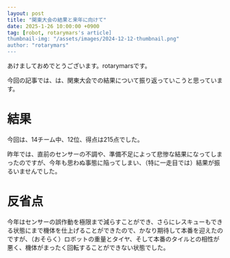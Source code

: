 ```yaml
---
layout: post
title: "関東大会の結果と来年に向けて"
date: 2025-1-26 10:00:00 +0900
tag: [robot, rotarymars's article]
thumbnail-img: "/assets/images/2024-12-12-thumbnail.png"
author: "rotarymars"
---
```

あけましておめでとうございます。rotarymarsです。

今回の記事では、は、関東大会での結果について振り返っていこうと思っています。

# 結果
今回は、14チーム中、12位、得点は215点でした。

昨年では、直前のセンサーの不調や、準備不足によって悲惨な結果になってしまったのですが、今年も思わぬ事態に陥ってしまい、（特に一走目では）結果が振るいませんでした。

# 反省点
今年はセンサーの誤作動を極限まで減らすことができ、さらにレスキューもできる状態にまで機体を仕上げることができたので、かなり期待して本番を迎えたのですが、（おそらく）ロボットの重量とタイヤ、そして本番のタイルとの相性が悪く、機体がまったく回転することができない状態でした。